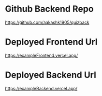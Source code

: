 # Github Backend Repo 
  https://github.com/aakashk1905/quizback
# Deployed Frontend Url
  https://exampleFrontend.vercel.app/
# Deployed Backend Url
  https://exampleBackend.vercel.app/
